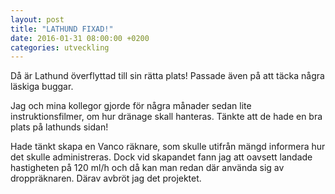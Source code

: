 ```yaml
---
layout: post
title: "LATHUND FIXAD!"
date: 2016-01-31 08:00:00 +0200
categories: utveckling
---
```

Då är Lathund överflyttad till sin rätta plats! Passade även på att täcka några läskiga buggar.

Jag och mina kollegor gjorde för några månader sedan lite instruktionsfilmer, om hur dränage skall hanteras. Tänkte att de hade en bra plats på lathunds sidan!

Hade tänkt skapa en Vanco räknare, som skulle utifrån mängd informera hur det skulle administreras. Dock vid skapandet fann jag att oavsett landade hastigheten på 120 ml/h och då kan man redan där använda sig av droppräknaren. Därav avbröt jag det projektet.